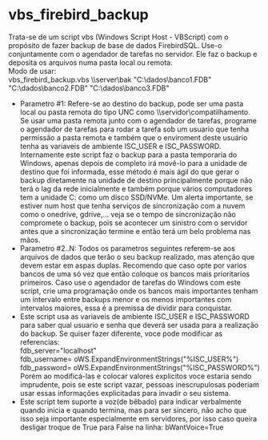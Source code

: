 # vbs_firebird_backup

Trata-se de um script vbs (Windows Script Host - VBScript) com o propósito de fazer backup de base de dados FirebirdSQL.
Use-o conjuntamente com o agendador de tarefas no servidor.
Ele faz o backup e deposita os arquivos numa pasta local ou remota.
<br>
Modo de usar:<br>
   vbs_firebird_backup.vbs \\\\server\bak "C:\\dados\\banco1.FDB" "C:\\dados\\banco2.FDB" "C:\\dados\\banco3.FDB"<br>
* Parametro #1: Refere-se ao destino do backup, pode ser uma pasta local ou pasta remota do tipo UNC como \\\\servidor\\compatilhamento. Se usar uma pasta remota junto com o agendador de tarefas, programe o agendador de tarefas para rodar a tarefa sob um usuario que tenha permissão a pasta remota e também que o enviroment deste usuário tenha as variaveis de ambiente ISC_USER e ISC_PASSWORD. Internamente este script faz o backup para a pasta temporaria do Windows, apenas depois de completo irá movê-lo para a unidade de destino que foi informada, esse método é mais ágil do que gerar o backup diretamente na unidade de destino principalmente porque não terá o lag da rede inicialmente e também porque vários computadores tem a unidade C: como um disco SSD/NVMe. Um alerta importante, se estiver num host que tenha serviços de sincronização com a nuvem como o onedrive, gdrive,... veja se o tempo de sincronização não compromete o backup, pois se acontecer um sinistro com o servidor antes que a sincronização termine e então terá um belo problema nas mãos.
* Parametro #2..N: Todos os parametros seguintes referem-se aos arquivos de dados que terão o seu backup realizado, mas atenção que devem estar em aspas duplas. Recomendo que caso opte por varios bancos de uma só vez que então coloque os bancos mais prioritarios primeiros. Caso use o agendador de tarefas do Windows com este script, crie uma programação onde os bancos mais importantes tenham um intervalo entre backups menor e os menos importantes com intervalos maiores, essa é a premissa de dividir para conquistar.<br>
* Este script usa as variaveis de ambiente ISC_USER e ISC_PASSWORD para saber qual usuario e senha que deverá ser usada para a realização do backup. Se quiser fazer diferente, voce pode modificar as referencias:<br>
   fdb_server="localhost"<br>
   fdb_username= oWS.ExpandEnvironmentStrings("%ISC_USER%")<br>
   fdb_password= oWS.ExpandEnvironmentStrings("%ISC_PASSWORD%")<br>
Porém ao modificá-las e colocar valores explicitos voce estaria sendo imprudente, pois se este script vazar, pessoas inescrupulosas poderiam usar essas informações explicitadas para invadir o seu sistema.<br>
* Este script tem suporte a voz(de bêbado) para indicar verbalmente quando inicia e quando termina, mas para ser sincero, não acho que isso seja importante especialmente em servidores, por isso caso queira desligar troque de True para False na linha:
  bWantVoice=True
